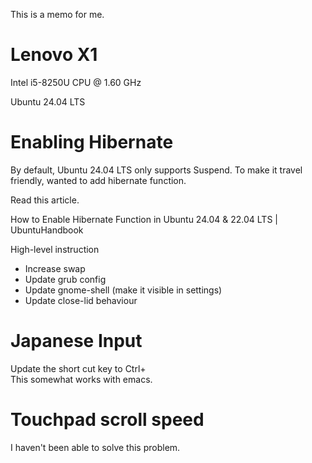 This is a memo for me.

# Lenovo X1 
Intel i5-8250U CPU @ 1.60 GHz

Ubuntu 24.04 LTS

# Enabling Hibernate
By default, Ubuntu 24.04 LTS only supports Suspend.
To make it travel friendly, wanted to add hibernate function.

Read this article.

How to Enable Hibernate Function in Ubuntu 24.04 & 22.04 LTS | UbuntuHandbook

High-level instruction

* Increase swap
* Update grub config
* Update gnome-shell (make it visible in settings)
* Update close-lid behaviour

# Japanese Input
Update the short cut key to Ctrl+\
This somewhat works with emacs.

# Touchpad scroll speed
I haven't been able to solve this problem.
